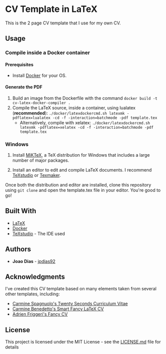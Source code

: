 # CV Template in LaTeX

This is the 2 page CV template that I use for my own CV.

## Usage

### Compile inside a Docker container

#### Prerequisites

* Install [Docker](https://www.docker.com/) for your OS.

#### Generate the PDF

1. Build an image from the Dockerfile with the command `docker build -t cv-latex-docker-compiler .`
2. Compile the LaTeX source, inside a container, using lualatex (**recommended**): `./docker/latexdockercmd.sh latexmk -pdflatex=lualatex -cd -f -interaction=batchmode -pdf template.tex`
   * Alternatively, compile with xelatex: `./docker/latexdockercmd.sh latexmk -pdflatex=xelatex -cd -f -interaction=batchmode -pdf template.tex`

### Windows

1. Install [MiKTeX](https://miktex.org/howto/install-miktex), a TeX distribution for Windows that includes a large number of major packages.

2. Install an editor to edit and compile LaTeX documents. I recommend [TeXstudio](http://www.texstudio.org/) or [Texmaker](http://www.xm1math.net/texmaker/).

Once both the distribution and editor are installed, clone this repository using `git clone` and open the template.tex file in your editor. You're good to go!

## Built With

* [LaTeX](https://www.latex-project.org/)
* [Docker](https://www.docker.com/)
* [TeXstudio](http://www.texstudio.org/) - The IDE used

## Authors

* **Joao Dias** - [jpdias92](https://github.com/jpdias92)

## Acknowledgments

I've created this CV template based on many elements taken from several other templates, including:
* [Carmine Spagnuolo's Twenty Seconds Curriculum Vitae](https://github.com/spagnuolocarmine/TwentySecondsCurriculumVitae-LaTex)
* [Carmine Benedetto's Smart Fancy LaTeX CV](https://github.com/neoben/smart-fancy-latex-cv)
* [Adrien Friggeri's Fancy CV](https://www.sharelatex.com/templates/52fb8c1f33621a613683ecad)

## License

This project is licensed under the MIT License - see the [LICENSE.md](LICENSE.md) file for details